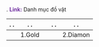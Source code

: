 .
<span style="font-weight:bold; color:rgb(112, 48, 160)">Link:</span>
Danh mục đồ vật

| .                              . | .                              . |     | .                              . | .                              . |
| :------------------------------: | :------------------------------: | --- | -------------------------------- | -------------------------------- |
|                                  |              1.Gold              |     |                                  | 2.Diamon                         |
